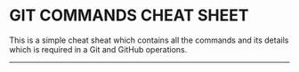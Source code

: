 # GIT COMMANDS CHEAT SHEET

This is a simple cheat sheat which contains all the commands and its details which is required in a Git and GitHub operations.
***

